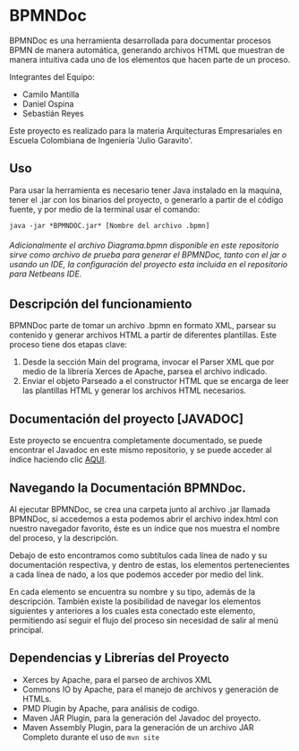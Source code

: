 # BPMNDoc

BPMNDoc es una herramienta desarrollada para documentar procesos BPMN de manera automática, generando archivos HTML que muestran de manera intuitiva cada uno de los elementos que hacen parte de un proceso.

Integrantes del Equipo: 
 - Camilo Mantilla
 - Daniel Ospina
 - Sebastián Reyes

Este proyecto es realizado para la materia Arquitecturas Empresariales en Escuela Colombiana de Ingeniería 'Julio Garavito'.


## Uso

Para usar la herramienta es necesario tener Java instalado en la maquina, tener el .jar con los binarios del proyecto, o generarlo a partir de el código fuente, y por medio de la terminal usar el comando: 

    java -jar *BPMNDOC.jar* [Nombre del archivo .bpmn]

###### Adicionalmente el archivo Diagrama.bpmn disponible en este repositorio sirve como archivo de prueba para generar el BPMNDoc, tanto con el jar o usando un IDE, la configuración del proyecto esta incluida en el repositorio para Netbeans IDE.

## Descripción del funcionamiento

BPMNDoc parte de tomar un archivo .bpmn en formato XML, parsear su contenido y generar archivos HTML a partir de diferentes plantillas.
Este proceso tiene dos etapas clave:

 1. Desde la sección Main del programa, invocar el Parser XML que por medio de la librería Xerces de Apache, parsea el archivo indicado.
 2. Enviar el objeto Parseado a el constructor HTML que se encarga de leer las plantillas HTML y generar los archivos HTML necesarios.

## Documentación del proyecto [JAVADOC]

Este proyecto se encuentra completamente documentado, se puede encontrar el Javadoc en este mismo repositorio, y se puede acceder al índice haciendo clic [AQUI](http://htmlpreview.github.com/?https://github.com/danielospina-b/BPMNDoc/blob/master/apidocs/index.html).

## Navegando la Documentación BPMNDoc.

Al ejecutar BPMNDoc, se crea una carpeta junto al archivo .jar llamada BPMNDoc, si accedemos a esta podemos abrir el archivo index.html con nuestro navegador favorito, éste es un índice que nos muestra el nombre del proceso, y la descripción.

Debajo de esto encontramos como subtítulos cada línea de nado y su documentación respectiva, y dentro de estas, los elementos pertenecientes a cada línea de nado, a los que podemos acceder por medio del link.

En cada elemento se encuentra su nombre y su tipo, además de la descripción. También existe la posibilidad de navegar los elementos siguientes y anteriores a los cuales esta conectado este elemento, permitiendo así seguir el flujo del proceso sin necesidad de salir al menú principal.

## Dependencias y Librerías del Proyecto

 - Xerces by Apache, para el parseo de archivos XML
 - Commons IO by Apache, para el manejo de archivos y generación de HTMLs.
 - PMD Plugin by Apache, para análisis de codigo.
 - Maven JAR Plugin, para la generación del Javadoc del proyecto.
 - Maven Assembly Plugin, para la generación de un archivo JAR Completo durante el uso de `mvn site`
